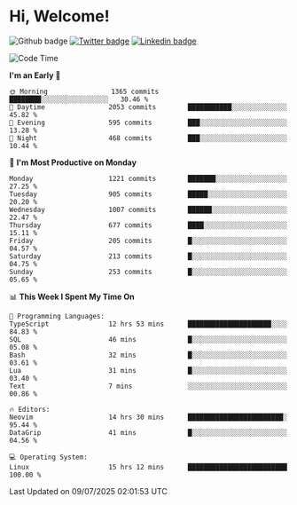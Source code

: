   # Hi, Welcome!
  ![Github badge](https://img.shields.io/github/followers/kraken-afk.svg?style=social&label=Follow&maxAge=2592000)
  [![Twitter badge](https://img.shields.io/badge/-Twitter-00acee?style=flat-square&logo=Twitter&logoColor=white)](https://twitter.com/trshppl)
  [![Linkedin badge](https://img.shields.io/badge/LinkedIn-0077B5?style=flat-square&logo=linkedin&logoColor=white)](https://www.linkedin.com/in/noveanrer)
<!--START_SECTION:waka-->
![Code Time](http://img.shields.io/badge/Code%20Time-1%2C060%20hrs%2046%20mins-blue)

**I'm an Early 🐤** 

```text
🌞 Morning                1365 commits        ████████░░░░░░░░░░░░░░░░░   30.46 % 
🌆 Daytime                2053 commits        ███████████░░░░░░░░░░░░░░   45.82 % 
🌃 Evening                595 commits         ███░░░░░░░░░░░░░░░░░░░░░░   13.28 % 
🌙 Night                  468 commits         ███░░░░░░░░░░░░░░░░░░░░░░   10.44 % 
```
📅 **I'm Most Productive on Monday** 

```text
Monday                   1221 commits        ███████░░░░░░░░░░░░░░░░░░   27.25 % 
Tuesday                  905 commits         █████░░░░░░░░░░░░░░░░░░░░   20.20 % 
Wednesday                1007 commits        ██████░░░░░░░░░░░░░░░░░░░   22.47 % 
Thursday                 677 commits         ████░░░░░░░░░░░░░░░░░░░░░   15.11 % 
Friday                   205 commits         █░░░░░░░░░░░░░░░░░░░░░░░░   04.57 % 
Saturday                 213 commits         █░░░░░░░░░░░░░░░░░░░░░░░░   04.75 % 
Sunday                   253 commits         █░░░░░░░░░░░░░░░░░░░░░░░░   05.65 % 
```


📊 **This Week I Spent My Time On** 

```text
💬 Programming Languages: 
TypeScript               12 hrs 53 mins      █████████████████████░░░░   84.83 % 
SQL                      46 mins             █░░░░░░░░░░░░░░░░░░░░░░░░   05.08 % 
Bash                     32 mins             █░░░░░░░░░░░░░░░░░░░░░░░░   03.61 % 
Lua                      31 mins             █░░░░░░░░░░░░░░░░░░░░░░░░   03.40 % 
Text                     7 mins              ░░░░░░░░░░░░░░░░░░░░░░░░░   00.86 % 

🔥 Editors: 
Neovim                   14 hrs 30 mins      ████████████████████████░   95.44 % 
DataGrip                 41 mins             █░░░░░░░░░░░░░░░░░░░░░░░░   04.56 % 

💻 Operating System: 
Linux                    15 hrs 12 mins      █████████████████████████   100.00 % 
```


 Last Updated on 09/07/2025 02:01:53 UTC
<!--END_SECTION:waka-->